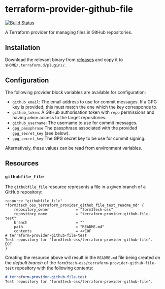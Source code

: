 # terraform-provider-github-file

[![Build Status](https://travis-ci.com/form3tech-oss/terraform-provider-githubfile.svg?branch=master)](https://travis-ci.com/form3tech-oss/terraform-provider-githubfile)

A Terraform provider for managing files in GitHub repositories.

## Installation

Download the relevant binary from [releases](https://github.com/form3tech-oss/terraform-provider-github-file/releases) and copy it to `$HOME/.terraform.d/plugins/`.

## Configuration

The following provider block variables are available for configuration:

- `github_email`: The email address to use for commit messages. If a GPG key is provided, this must match the one which the key corresponds to.
- `github_token`: A GitHub authorisation token with `repo` permissions and having `admin` access to the target repositories.
- `github_username`: The username to use for commit messages.
- `gpg_passphrase` The passphrase associated with the provided `gpg_secret_key` (see below).
- `gpg_secret_key` The GPG secret key to be use for commit signing.

Alternatively, these values can be read from environment variables.

## Resources

### `githubfile_file`

The `githubfile_file` resource represents a file in a given branch of a GitHub repository:

```hcl
resource "githubfile_file" "form3tech_oss_terraform_provider_github_file_test_readme_md" {
    repository_owner            = "form3tech-oss"
    repository_name             = "terraform-provider-github-file-test"
    branch                      = ""
    path                        = "README.md"
    contents                    = <<EOF
# terraform-provider-github-file-test
Test repository for 'form3tech-oss/terraform-provider-github-file'.
EOF
}
```

Creating the resource above will result in the `README.md` file being created on the _default branch_ of the `form3tech-oss/terraform-provider-github-file-test` repository with the following contents:

```markdown
# terraform-provider-github-file-test
Test repository for 'form3tech-oss/terraform-provider-github-file'.
```
